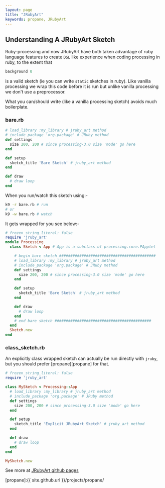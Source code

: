 ```yaml
---
layout: page
title: "JRubyArt"
keywords: propane, JRubyArt
---
```


## Understanding A JRubyArt Sketch ##

Ruby-processing and now JRubyArt have both taken advantage of ruby language features to create `DSL` like experience when coding processing in ruby, to the extent that

```ruby
background 0
```
is a valid sketch (ie you can write `static` sketches in ruby). Like vanilla processing we wrap this code before it is run but unlike vanilla processing we don't use a preprocessor.

What you can/should write (like a vanilla processing sketch) avoids much boilerplate.

### bare.rb ###

```ruby
# load_library :my_library # jruby_art method
# include_package 'org.package' # JRuby method
def settings
  size 200, 200 # since processing-3.0 size 'mode' go here
end

def setup
  sketch_title 'Bare Sketch' # jruby_art method
end

def draw
  # draw loop
end
```

When you run/watch this sketch using:-
```bash
k9 -r bare.rb # run
# or
k9 -w bare.rb # watch
```
It gets wrapped for you see below:-

```ruby
# frozen_string_literal: false
require 'jruby_art'
module Processing
  class Sketch < App # App is a subclass of processing.core.PApplet

    # begin bare sketch ###########################################
    # load_library :my_library # jruby_art method
    # include_package 'org.package' # JRuby method
    def settings
      size 200, 200 # since processing-3.0 size 'mode' go here
    end

    def setup
      sketch_title 'Bare Sketch' # jruby_art method
    end

    def draw
      # draw loop
    end    
    # end bare sketch ###########################################
  end
  Sketch.new
end
```

### class_sketch.rb
An explicitly class wrapped sketch can actually be run directly with `jruby`, but you should prefer [propane][propane] for that.

```ruby
# frozen_string_literal: false
require 'jruby_art'

class MySketch < Processing::App
  # load_library :my_library # jruby_art method
  # include_package 'org.package' # JRuby method
  def settings
    size 200, 200 # since processing-3.0 size 'mode' go here
  end

  def setup
    sketch_title 'Explicit JRubyArt Sketch' # jruby_art method
  end

  def draw
    # draw loop
  end
end

MySketch.new
```

See more at [JRubyArt github pages][github_pages]

[github_pages]:https://ruby-processing.github.io/JRubyArt/
[propane]:{{ site.github.url }}/projects/propane/
